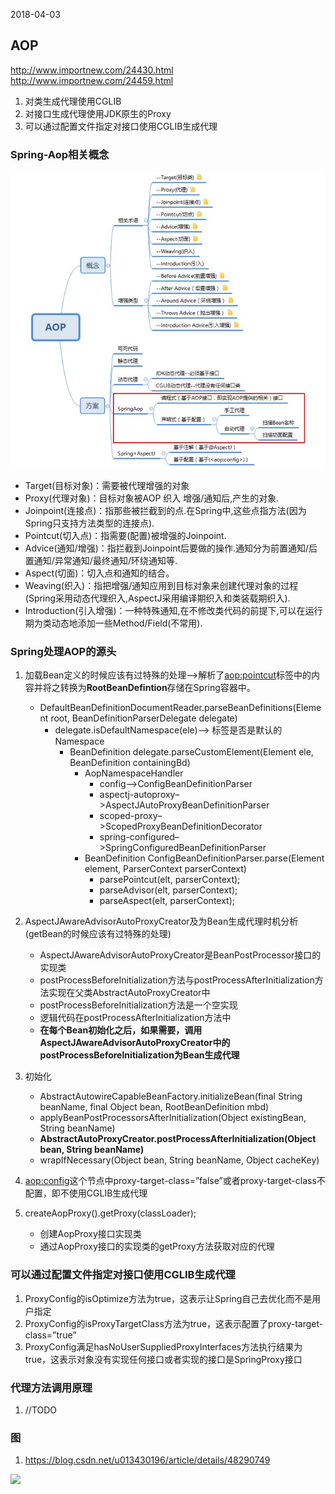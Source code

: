2018-04-03

## AOP
http://www.importnew.com/24430.html
http://www.importnew.com/24459.html
1. 对类生成代理使用CGLIB
1. 对接口生成代理使用JDK原生的Proxy
1. 可以通过配置文件指定对接口使用CGLIB生成代理


### Spring-Aop相关概念
![](1.jpg)

- Target(目标对象)：需要被代理增强的对象
- Proxy(代理对象)：目标对象被AOP 织入 增强/通知后,产生的对象.
- Joinpoint(连接点)：指那些被拦截到的点.在Spring中,这些点指方法(因为Spring只支持方法类型的连接点).
- Pointcut(切入点)：指需要(配置)被增强的Joinpoint.
- Advice(通知/增强)：指拦截到Joinpoint后要做的操作.通知分为前置通知/后置通知/异常通知/最终通知/环绕通知等.
- Aspect(切面)：切入点和通知的结合。
- Weaving(织入)：指把增强/通知应用到目标对象来创建代理对象的过程(Spring采用动态代理织入,AspectJ采用编译期织入和类装载期织入).
- Introduction(引入增强)：一种特殊通知,在不修改类代码的前提下,可以在运行期为类动态地添加一些Method/Field(不常用).

### Spring处理AOP的源头
1. 加载Bean定义的时候应该有过特殊的处理-->解析了<aop:pointcut>标签中的内容并将之转换为**RootBeanDefintion**存储在Spring容器中。
    - DefaultBeanDefinitionDocumentReader.parseBeanDefinitions(Element root, BeanDefinitionParserDelegate delegate)
        - delegate.isDefaultNamespace(ele)--> 标签是否是默认的Namespace
            - BeanDefinition delegate.parseCustomElement(Element ele, BeanDefinition containingBd)
                - AopNamespaceHandler
                    - config–>ConfigBeanDefinitionParser
                    - aspectj-autoproxy–>AspectJAutoProxyBeanDefinitionParser
                    - scoped-proxy–>ScopedProxyBeanDefinitionDecorator
                    - spring-configured–>SpringConfiguredBeanDefinitionParser
                - BeanDefinition ConfigBeanDefinitionParser.parse(Element element, ParserContext parserContext)                 
                    - parsePointcut(elt, parserContext);
                    - parseAdvisor(elt, parserContext);
                    - parseAspect(elt, parserContext);
2. AspectJAwareAdvisorAutoProxyCreator及为Bean生成代理时机分析(getBean的时候应该有过特殊的处理)
    - AspectJAwareAdvisorAutoProxyCreator是BeanPostProcessor接口的实现类
    - postProcessBeforeInitialization方法与postProcessAfterInitialization方法实现在父类AbstractAutoProxyCreator中
    - postProcessBeforeInitialization方法是一个空实现
    - 逻辑代码在postProcessAfterInitialization方法中
    - **在每个Bean初始化之后，如果需要，调用AspectJAwareAdvisorAutoProxyCreator中的postProcessBeforeInitialization为Bean生成代理**
3. 初始化
    - AbstractAutowireCapableBeanFactory.initializeBean(final String beanName, final Object bean, RootBeanDefinition mbd)
    - applyBeanPostProcessorsAfterInitialization(Object existingBean, String beanName)
    - **AbstractAutoProxyCreator.postProcessAfterInitialization(Object bean, String beanName)**
    - wrapIfNecessary(Object bean, String beanName, Object cacheKey)                                          
                
4. <aop:config>这个节点中proxy-target-class=”false”或者proxy-target-class不配置，即不使用CGLIB生成代理                
5. createAopProxy().getProxy(classLoader);
    - 创建AopProxy接口实现类
    - 通过AopProxy接口的实现类的getProxy方法获取<bean>对应的代理
    
### 可以通过配置文件指定对接口使用CGLIB生成代理
1. ProxyConfig的isOptimize方法为true，这表示让Spring自己去优化而不是用户指定
1. ProxyConfig的isProxyTargetClass方法为true，这表示配置了proxy-target-class=”true”
1. ProxyConfig满足hasNoUserSuppliedProxyInterfaces方法执行结果为true，这表示<bean>对象没有实现任何接口或者实现的接口是SpringProxy接口
            
### 代理方法调用原理
1. //TODO

### 图
1. https://blog.csdn.net/u013430196/article/details/48290749

![](https://github.com/t734070824/tq.java/blob/master/tq.java.spring/src/main/java/_aop_sound_code_analyze/2.png?raw=true)
